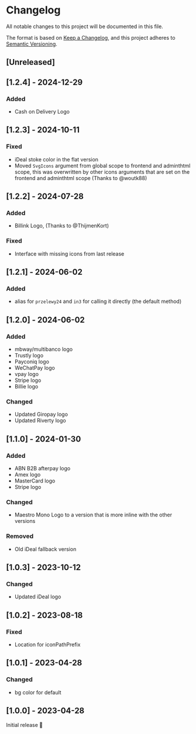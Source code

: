 # Changelog
All notable changes to this project will be documented in this file.

The format is based on [Keep a Changelog](https://keepachangelog.com/en/1.0.0/),
and this project adheres to [Semantic Versioning](https://semver.org/spec/v2.0.0.html).

## [Unreleased]

## [1.2.4] - 2024-12-29
### Added
- Cash on Delivery Logo

## [1.2.3] - 2024-10-11
### Fixed
- iDeal stoke color in the flat version
- Moved `SvgIcons` argument from global scope to frontend and adminthtml scope,
  this was overwritten by other icons arguments that are set on the frontend and adminthtml scope (Thanks to @woutk88)

## [1.2.2] - 2024-07-28
### Added
- Billink Logo, (Thanks to @ThijmenKort)

### Fixed
- Interface with missing icons from last release

## [1.2.1] - 2024-06-02
### Added
- alias for `przelewy24` and `in3` for calling it directly (the default method)

## [1.2.0] - 2024-06-02
### Added
- mbway/multibanco logo
- Trustly logo
- Payconiq logo
- WeChatPay logo
- vpay logo
- Stripe logo
- Billie logo

### Changed
- Updated Giropay logo
- Updated Riverty logo

## [1.1.0] - 2024-01-30
### Added
- ABN B2B afterpay logo
- Amex logo
- MasterCard logo
- Stripe logo

### Changed
- Maestro Mono Logo to a version that is more inline with the other versions

### Removed
- Old iDeal fallback version

## [1.0.3] - 2023-10-12
### Changed
- Updated iDeal logo

## [1.0.2] - 2023-08-18
### Fixed
- Location for iconPathPrefix

## [1.0.1] - 2023-04-28
### Changed
- bg color for default

## [1.0.0] - 2023-04-28
Initial release 🎉
